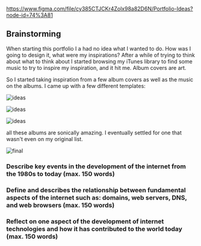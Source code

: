 https://www.figma.com/file/cy385CTJCKr4Zolx98a82D6N/Portfolio-Ideas?node-id=74%3A81

## Brainstorming

When starting this portfolio I a had no idea what I wanted to do. How was I going to design it, what were my inspirations? After a while of trying to think about what to think about I started browsing my iTunes library to find some music to try to inspire my inspiration, and it hit me. Album covers are art. 

So I started taking inspiration from a few album covers as well as the music on the albums. I came up with a few different templates: 

![ideas](/Portfolio/images/ideas1.png)

![ideas](/Portfolio/images/ideas2.png)

![ideas](/Portfolio/images/ideas3.png)

all these albums are sonically amazing. I eventually settled for one that wasn't even on my original list.

![final](/Portfolio/images/final-design.png)

### Describe key events in the development of the internet from the 1980s to today (max. 150 words)




### Define and describes the relationship between fundamental aspects of the internet such as: domains, web servers, DNS, and web browsers (max. 150 words)



### Reflect on one aspect of the development of internet technologies and how it has contributed to the world today (max. 150 words)
